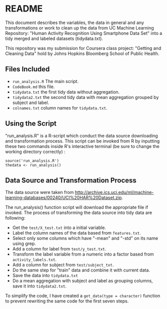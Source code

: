 # README

This document describes the variables, the data in general and any transformations or work to clean up the data from UC Machine Learning Repository: "Human Activity Recognition Using Smartphone Data Set" into a tidy  merged and labeled datasets (tidydata.txt).

This repository was my submission for Coursera class project: "Getting and Cleaning Data" hold by Johns Hopkins Bloomberg School of Public Health.

## Files Included

* `run_analysis.R` The main script.
* `CodeBook.md` this file.
* `tidydata.txt` the first tidy data without aggregation.
* `tidydata2.txt` the second tidy data with mean aggregation grouped by subject and label.
* `colnames.txt` column names for `tidydata.txt`.

## Using the Script

"run_analysis.R" is a R-script which conduct the data source downloading and transformation process. This script can be invoked from R by inputting these two commands inside R's interactive terminal (be sure to change the working directory correctly) :

    source('run_analysis.R')
    thedata <- run_analysis()


## Data Source and Transformation Process

The data source were taken from http://archive.ics.uci.edu/ml/machine-learning-databases/00240/UCI%20HAR%20Dataset.zip.

The run_analysis() function script will download the appropriate file if invoked. The process of transforming the data source into tidy data are following:

- Get the `test/X_test.txt` into a initial variable.
- Label the column names of the data based from `features.txt`.
- Select only some columns which have "-mean" and "-std" on its name using grep.
- Add a column for label from `test/y_test.txt`.
- Transform the label variable from a numeric into a factor based from `activity_labels.txt`.
- Add a column for subject from `test/subject_txt`.
- Do the same step for "train" data and combine it with current data.
- Save the data into `tidydata.txt`
- Do a mean aggregation with subject and label as grouping columns, save it into `tidydata2.txt`.

To simplify the code, I have created a `get_data(type = character)` function to prevent rewriting the same code for the first seven steps.

